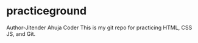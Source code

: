 # practiceground

Author-Jitender Ahuja Coder
This is my git repo for practicing HTML, CSS JS, and Git.
